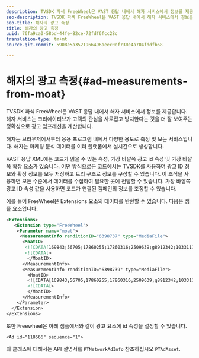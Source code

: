 ```yaml
---
description: TVSDK 파섹 FreeWheel은 VAST 응답 내에서 해자 서비스에서 정보를 제공합니다. 해자 서비스는 크리에이티브가 고객의 관심을 사로잡고 방치한다는 것을 더 잘 보여주는 정확성으로 광고 임프레션을 계산합니다.
seo-description: TVSDK 파섹 FreeWheel은 VAST 응답 내에서 해자 서비스에서 정보를 제공합니다. 해자 서비스는 크리에이티브가 고객의 관심을 사로잡고 방치한다는 것을 더 잘 보여주는 정확성으로 광고 임프레션을 계산합니다.
seo-title: 해자의 광고 측정
title: 해자의 광고 측정
uuid: 76fa9ca0-58bd-44fe-82ce-72fdf6fcc28c
translation-type: tm+mt
source-git-commit: 5908e5a3521966496aeec0ef730e4a704fddfb68

---
```



# 해자의 광고 측정{#ad-measurements-from-moat}

TVSDK 파섹 FreeWheel은 VAST 응답 내에서 해자 서비스에서 정보를 제공합니다. 해자 서비스는 크리에이티브가 고객의 관심을 사로잡고 방치한다는 것을 더 잘 보여주는 정확성으로 광고 임프레션을 계산합니다.

해자는 브라우저에서부터 응용 프로그램 내에서 다양한 용도로 측정 및 보는 서비스입니다. 해자는 마케팅 분석 데이터를 여러 플랫폼에서 실시간으로 생성합니다.

VAST 응답 XML에는 코드가 읽을 수 있는 속성, 가장 바깥쪽 광고 id 속성 및 가장 바깥쪽 확장 요소가 있습니다. 어떤 방식으로든 코드에서는 TVSDK를 사용하여 광고 ID 정보와 확장 정보를 모두 저장하고 트리 구조로 정보를 구성할 수 있습니다. 이 조직을 사용하면 모든 수준에서 데이터를 수집하여 필요한 곳에 전달할 수 있습니다. 가장 바깥쪽 광고 ID 속성 값을 사용하면 코드가 연결된 캠페인의 정보를 조정할 수 있습니다.

예를 들어 FreeWheel은 Extensions 요소의 데이터를 반환할 수 있습니다. 다음은 샘플 요소입니다.

```xml
<Extensions> 
   <Extension type="FreeWheel"> 
    <Parameter name="moat"> 
     <MeasurementInfo renditionID="6398737" type="MediaFile"> 
      <MoatID> 
       <![CDATA[169843;56705;17860255;17860316;2509639;g8912342;103311138;g436558;530633]]]]> 
       <![CDATA[> 
        </MoatID> 
      </MeasurementInfo> 
      <MeasurementInfo renditionID="6398739" type="MediaFile"> 
        <MoatID> 
        <![CDATA[169843;56705;17860255;17860316;2509639;g8912342;103311138;g436558;530633]]]]> 
        <![CDATA[> 
        </MoatID> 
      </MeasurementInfo> 
    </Parameter> 
  </Extension> 
</Extensions>
```

또한 Freewheel은 아래 샘플에서와 같이 광고 요소에 id 속성을 설정할 수 있습니다.

```
<Ad id="118566" sequence="1">
```

의 클래스에 대해서는 API 설명서를 `PTNetworkAdInfo` 참조하십시오 `PTAdAsset`.
